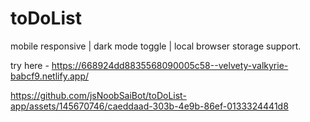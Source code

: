 # toDoList
mobile responsive | dark mode toggle | local browser storage support.

try here - https://668924dd8835568090005c58--velvety-valkyrie-babcf9.netlify.app/


https://github.com/jsNoobSaiBot/toDoList-app/assets/145670746/caeddaad-303b-4e9b-86ef-0133324441d8

